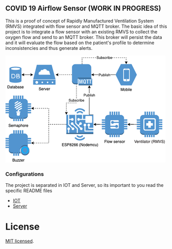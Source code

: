 ## COVID 19 Airflow Sensor (WORK IN PROGRESS)

This is a proof of concept of Rapidly Manufactured Ventilation System (RMVS) integrated with flow sensor and MQTT broker. The basic idea of this project is to integrate a flow sensor with an existing RMVS to collect the oxygen flow and send to an MQTT broker. This broker will persist the data and it will evaluate the flow based on the patient's profile to determine inconsistencies and thus generate alerts.

![Diagram](./diagram.png)

### Configurations

The project is separated in IOT and Server, so its important to you read the specific README files

- [IOT](./iot/README.md)
- [Server](./server/README.md)

# License

[MIT licensed](./LICENSE).
